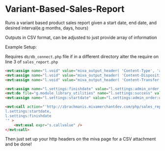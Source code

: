 # Variant-Based-Sales-Report
Runs a variant based product sales report given a start date, end date, and desired interval(e.g months, days, hours)

Outputs in CSV format, can be adjusted to just provide array of information

Example Setup:

Requires `db/db_connect.php` file if in a different directory alter the require on line 3 of  `sales_report.php`
```HTML
<mvt:assign name="l.void" value="miva_output_header( 'Content-Type', 'application/octet-stream' )" />
<mvt:assign name="l.void" value="miva_output_header( 'Content-Disposition', 'attachment; filename=sales.csv;' )" />
<mvt:assign name="l.void" value="miva_output_header( 'Content-Transfer-Encoding', 'binary' )" />

<mvt:assign name="l.settings:finishdate" value="l.settings:admin_order:orders[1]:orderdate" />
<mvt:do file="g.module_library_utilities" name="l.settings:success" value="QuickSortArray( l.settings:admin_order:orders, ':id', 1 )" />
<mvt:assign name="l.settings:startdate" value="l.settings:admin_order:orders[1]:orderdate" />

<mvt:call action="'http://zbrachmanis.mivamerchantdev.com/php/sales_report/salesReport.php'" method="'POST'" fields="'
l.settings:startdate,
l.settings:finishdate
'" >
    <mvt:eval expr="s.callvalue" />
</mvt:call>
```
Then just set up your http headers on the miva page for a CSV attachment and be done!
